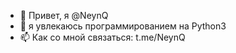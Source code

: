 
- 👋 Привет, я @NeynQ
- 👀 я увлекаюсь программированием на Python3
- 📫 Как со мной связаться: t.me/NeynQ
